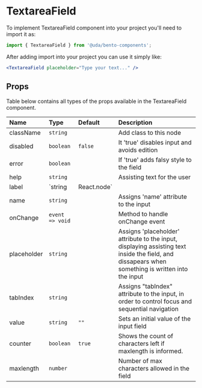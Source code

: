 # TextareaField

To implement TextareaField component into your project you'll need to import it as:

```jsx
import { TextareaField } from '@uda/bento-components';
```

After adding import into your project you can use it simply like:

```jsx
<TextareaField placeholder="Type your text..." />
```

## Props

Table below contains all types of the props available in the TextareaField component.

| Name        | Type                  | Default | Description                                                                                                                                       |
| :---------- | :-------------------- | :------ | :------------------------------------------------------------------------------------------------------------------------------------------------ |
| className   | `string`              |         | Add class to this node                                                                                                                            |
| disabled    | `boolean`             | `false` | It 'true' disables input and avoids edition                                                                                                       |
| error       | `boolean`             |         | If 'true' adds falsy style to the field                                                                                                           |
| help        | `string`              |         | Assisting text for the user                                                                                                                       |
| label       | `string | React.node` |         | Text for the field label. Also accepts nodes.                                                                                                     |
| name        | `string`              |         | Assigns 'name' attribute to the input                                                                                                             |
| onChange    | `event => void`       |         | Method to handle onChange event                                                                                                                   |
| placeholder | `string`              |         | Assigns 'placeholder' attribute to the input, displaying assisting text inside the field, and dissapears when something is written into the input |
| tabIndex    | `string`              |         | Assigns "tabIndex" attribute to the input, in order to control focus and sequential navigation                                                    |
| value       | `string`              | `""`    | Sets an initial value of the input field                                                                                                          |
| counter     | `boolean`             | `true`  | Shows the count of characters left if maxlength is informed.                                                                                      |
| maxlength   | `number`              |         | Number of max characters allowed in the field                                                                                                     |
